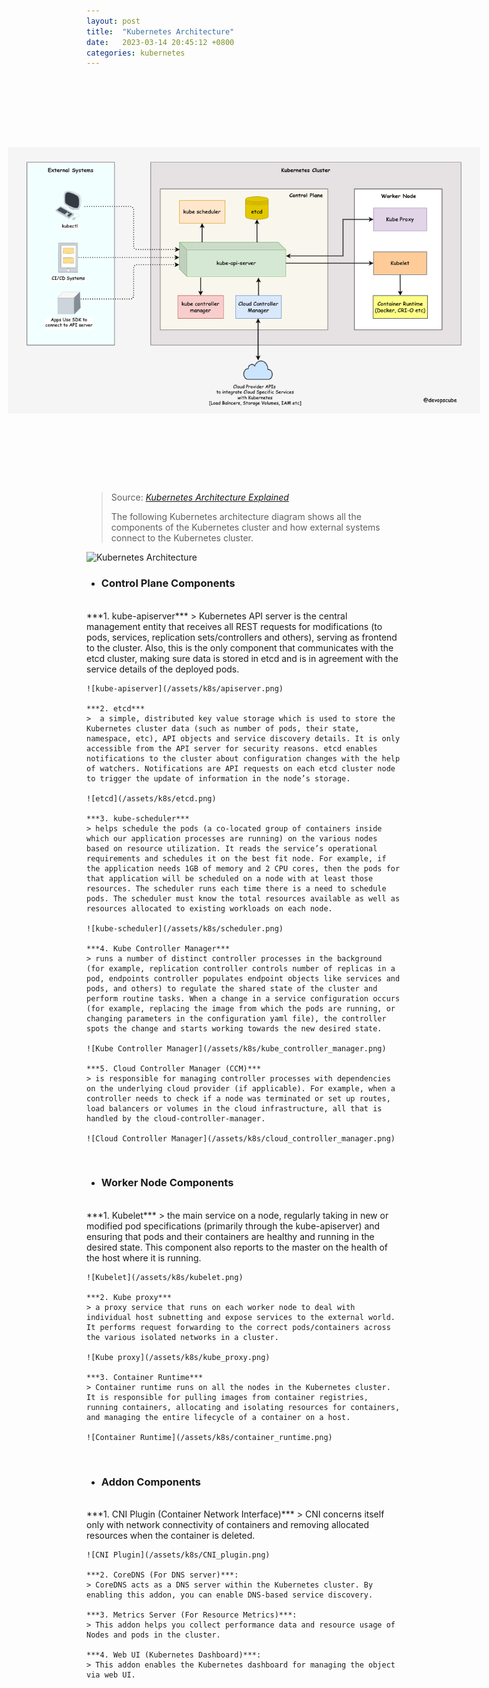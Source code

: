 ```yaml
---
layout: post
title:  "Kubernetes Architecture"
date:   2023-03-14 20:45:12 +0800
categories: kubernetes
---
```


<div style="width: 100%; height: 650px; display: flex; justify-content: center; align-items: center;">
    <img alt="Kubernetes Architecture Diagram" style="max-width: 150%" src="/assets/k8s/architecture.png">
</div>

> Source: _[Kubernetes Architecture Explained](https://devopscube.com/kubernetes-architecture-explained/)_
>
> The following Kubernetes architecture diagram shows all the components of the Kubernetes cluster and how external systems connect to the Kubernetes cluster.

![Kubernetes Architecture](https://images.clickittech.com/2020/wp-content/uploads/2022/04/13202329/Diagram-55.jpg)

-  ### Control Plane Components
<br/>
    ***1. kube-apiserver***
    > Kubernetes API server is the central management entity that receives all REST requests for modifications (to pods, services, replication sets/controllers and others), serving as frontend to the cluster. Also, this is the only component that communicates with the etcd cluster, making sure data is stored in etcd and is in agreement with the service details of the deployed pods.
    
    ![kube-apiserver](/assets/k8s/apiserver.png)

    ***2. etcd***
    >  a simple, distributed key value storage which is used to store the Kubernetes cluster data (such as number of pods, their state, namespace, etc), API objects and service discovery details. It is only accessible from the API server for security reasons. etcd enables notifications to the cluster about configuration changes with the help of watchers. Notifications are API requests on each etcd cluster node to trigger the update of information in the node’s storage.
    
    ![etcd](/assets/k8s/etcd.png)
    
    ***3. kube-scheduler***
    > helps schedule the pods (a co-located group of containers inside which our application processes are running) on the various nodes based on resource utilization. It reads the service’s operational requirements and schedules it on the best fit node. For example, if the application needs 1GB of memory and 2 CPU cores, then the pods for that application will be scheduled on a node with at least those resources. The scheduler runs each time there is a need to schedule pods. The scheduler must know the total resources available as well as resources allocated to existing workloads on each node.
    
    ![kube-scheduler](/assets/k8s/scheduler.png)
    
    ***4. Kube Controller Manager***
    > runs a number of distinct controller processes in the background (for example, replication controller controls number of replicas in a pod, endpoints controller populates endpoint objects like services and pods, and others) to regulate the shared state of the cluster and perform routine tasks. When a change in a service configuration occurs (for example, replacing the image from which the pods are running, or changing parameters in the configuration yaml file), the controller spots the change and starts working towards the new desired state.
    
    ![Kube Controller Manager](/assets/k8s/kube_controller_manager.png)
    
    ***5. Cloud Controller Manager (CCM)***
    > is responsible for managing controller processes with dependencies on the underlying cloud provider (if applicable). For example, when a controller needs to check if a node was terminated or set up routes, load balancers or volumes in the cloud infrastructure, all that is handled by the cloud-controller-manager.
    
    ![Cloud Controller Manager](/assets/k8s/cloud_controller_manager.png)

<br/>

- ### Worker Node Components
<br/>
    ***1. Kubelet***
    > the main service on a node, regularly taking in new or modified pod specifications (primarily through the kube-apiserver) and ensuring that pods and their containers are healthy and running in the desired state. This component also reports to the master on the health of the host where it is running.
    
    ![Kubelet](/assets/k8s/kubelet.png)
    
    ***2. Kube proxy***
    > a proxy service that runs on each worker node to deal with individual host subnetting and expose services to the external world. It performs request forwarding to the correct pods/containers across the various isolated networks in a cluster.
    
    ![Kube proxy](/assets/k8s/kube_proxy.png)
    
    ***3. Container Runtime***
    > Container runtime runs on all the nodes in the Kubernetes cluster. It is responsible for pulling images from container registries, running containers, allocating and isolating resources for containers, and managing the entire lifecycle of a container on a host.
    
    ![Container Runtime](/assets/k8s/container_runtime.png)

<br/>

- ### Addon Components
<br/>
    ***1. CNI Plugin (Container Network Interface)***
    > CNI concerns itself only with network connectivity of containers and removing allocated resources when the container is deleted. 
    
    ![CNI Plugin](/assets/k8s/CNI_plugin.png)
    
    ***2. CoreDNS (For DNS server)***:
    > CoreDNS acts as a DNS server within the Kubernetes cluster. By enabling this addon, you can enable DNS-based service discovery.
    
    ***3. Metrics Server (For Resource Metrics)***:
    > This addon helps you collect performance data and resource usage of Nodes and pods in the cluster.
    
    ***4. Web UI (Kubernetes Dashboard)***:
    > This addon enables the Kubernetes dashboard for managing the object via web UI.